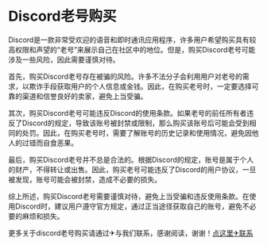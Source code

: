 # Discord老号购买

Discord是一款非常受欢迎的语音和即时通讯应用程序，许多用户希望购买具有较高权限和声望的“老号”来展示自己在社区中的地位。但是，购买Discord老号可能涉及一些风险，因此需要谨慎对待。

首先，购买Discord老号存在被骗的风险。许多不法分子会利用用户对老号的需求，以欺诈手段获取用户的个人信息或金钱。因此，在购买老号时，一定要选择可靠的渠道和信誉良好的卖家，避免上当受骗。

其次，购买Discord老号可能违反Discord的使用条款。如果老号的前任所有者违反了Discord的规定，导致该账号被封禁或限制，那么购买该账号后可能会受到相同的处罚。因此，在购买老号时，需要了解账号的历史记录和使用情况，避免因他人的过错而自食恶果。

最后，购买Discord老号并不总是合法的。根据Discord的规定，账号是属于个人的财产，不得转让或出售。因此，购买老号可能违反了Discord的用户协议，一旦被发现，账号可能会被封禁，造成不必要的损失。

综上所述，购买Discord老号需要谨慎对待，避免上当受骗和违反使用条款。在使用Discord时，建议用户遵守官方规定，通过正当途径获取自己的账号，避免不必要的麻烦和损失。

更多关于discord老号购买请通过✈与我们联系，感谢阅读，谢谢！[点这里✈联系](https://ss.k02.cc)